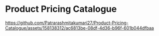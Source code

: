 # Product Pricing Catalogue

https://github.com/Patrarashmitakumari27/Product-Pricing-Catalogue/assets/158138312/ac6813be-08df-4d36-b96f-601b044dfbaa






